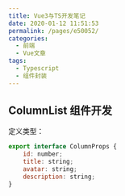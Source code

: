 ```yaml
---
title: Vue3与TS开发笔记
date: 2020-01-12 11:51:53
permalink: /pages/e50052/
categories: 
  - 前端
  - Vue文章
tags: 
  - Typescript
  - 组件封装
---
```



## ColumnList 组件开发

定义类型：
```javascript
export interface ColumnProps {
    id: number;
    title: string;
    avatar: string;
    description: string;
}
```